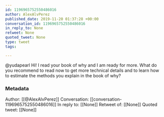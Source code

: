```yaml
---
id: 1196965752550486016
author: AlexAlvPerez
published_date: 2019-11-20 01:37:28 +00:00
conversation_id: 1196965752550486016
in_reply_to: None
retweet: None
quoted_tweet: None
type: tweet
tags:

---
```


@yudapearl Hi! I read your book of why and I am ready for more. What do you recommend to read now to get more technical details and to learn how to estimate the methods you explain in the book of why?

### Metadata

Author: [[@AlexAlvPerez]]
Conversation: [[conversation-1196965752550486016]]
In reply to: [[None]]
Retweet of: [[None]]
Quoted tweet: [[None]]
